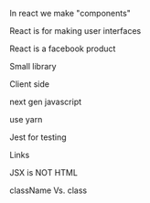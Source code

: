 In react we make "components"

React is for making user interfaces

React is a facebook product

Small library

Client side

next gen javascript

use yarn

Jest for testing

Links

JSX is NOT HTML

className Vs. class
